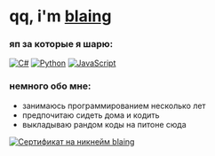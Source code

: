 # qq, i'm [blaing](https://guns.lol/blaing)

### яп за которые я шарю:

[![C#](https://img.shields.io/badge/-CSharp-090909?style=for-the-badge&logo=C#)](https://ru.wikipedia.org/wiki/C_Sharp)
[![Python](https://img.shields.io/badge/-Python-090909?style=for-the-badge&logo=Python)](https://ru.wikipedia.org/wiki/Python)
[![JavaScript](https://img.shields.io/badge/-JavaScript-090909?style=for-the-badge&logo=javascript)](https://ru.wikipedia.org/wiki/JavaScript)

### немного обо мне:
- занимаюсь программированием несколько лет
- предпочитаю сидеть дома и кодить
- выкладываю рандом коды на питоне сюда

<a href="https://mynickname.com/id1746569"><img src="https://mynickname.com/img.php?id=1746569&sert=1" alt="Сертификат на никнейм blaing" border="0" /></a><br />
